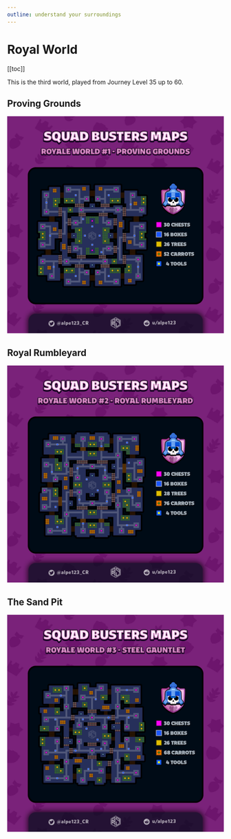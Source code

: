 ```yaml
---
outline: understand your surroundings
---
```



# Royal World

[[toc]]

This is the third world, played from Journey Level 35 up to 60.


## Proving Grounds

![Royal World Proving Grounds](/assets/sb_maps_1_r_1.png)

## Royal Rumbleyard

![Royal World Royal Rumbleyard](/assets/sb_maps_1_r_2.png)

## The Sand Pit

![Royal World Steel Gauntlet](/assets/sb_maps_1_r_3.png)
